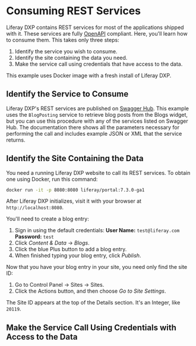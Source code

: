 # Consuming REST Services

Liferay DXP contains REST services for most of the applications shipped with it. These services are fully [OpenAPI](https://app.swaggerhub.com/apis/liferayinc/headless-delivery) compliant. Here, you'll learn how to consume them. This takes only three steps: 

1. Identify the service you wish to consume. 
1. Identify the site containing the data you need. 
1. Make the service call using credentials that have access to the data. 

This example uses Docker image with a fresh install of Liferay DXP. 

## Identify the Service to Consume

Liferay DXP's REST services are published on [Swagger Hub](https://app.swaggerhub.com/apis/liferayinc/headless-delivery). This example uses the `BlogPosting` service to retrieve blog posts from the Blogs widget, but you can use this procedure with any of the services listed on Swagger Hub. The documentation there shows all the parameters necessary for performing the call and includes example JSON or XML that the service returns. 

## Identify the Site Containing the Data

You need a running Liferay DXP website to call its REST services. To obtain one using Docker, run this command: 

```bash
docker run -it -p 8080:8080 liferay/portal:7.3.0-ga1
```

After Liferay DXP initializes, visit it with your browser at `http://localhost:8080`. 

You'll need to create a blog entry:

1. Sign in using the default credentials: 
   **User Name:** `test@liferay.com`
   **Password:** `test`
1. Click *Content & Data* &rarr; *Blogs*. 
1. Click the blue Plus button to add a blog entry. 
1. When finished typing your blog entry, click *Publish*. 

Now that you have your blog entry in your site, you need only find the site ID: 

1. Go to Control Panel &rarr; Sites &rarr; Sites. 
1. Click the Actions button, and then choose *Go to Site Settings*. 

The Site ID appears at the top of the Details section. It's an Integer, like `20119`.

## Make the Service Call Using Credentials with Access to the Data


